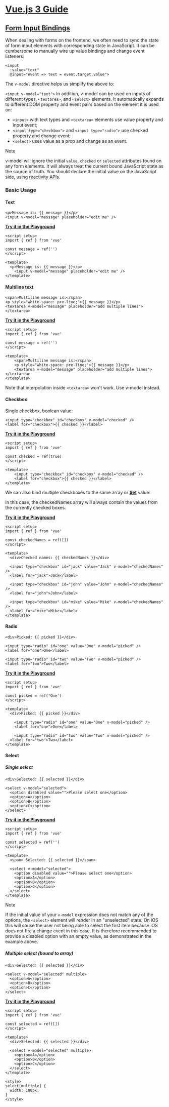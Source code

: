 # [Vue.js 3 Guide](https://vuejs.org/guide/introduction.html)

## [Form Input Bindings](https://vuejs.org/guide/essentials/forms.html)

When dealing with forms on the frontend, we often need to sync the state of form input elements with corresponding state in JavaScript. It can be cumbersome to manually wire up value bindings and change event listeners:

```
<input
  :value="text"
  @input="event => text = event.target.value">
```

The `v-model` directive helps us simplify the above to:

`<input v-model="text">`
In addition, v-model can be used on inputs of different types, `<textarea>`, and `<select>` elements. It automatically expands to different DOM property and event pairs based on the element it is used on:

-   `<input>` with text types and `<textarea>` elements use value property and input event;
-   `<input type="checkbox">` and `<input type="radio">` use checked property and change event;
-   `<select>` uses value as a prop and change as an event.

Note

v-model will ignore the initial `value`, `checked` or `selected` attributes found on any form elements. It will always treat the current bound JavaScript state as the source of truth. You should declare the initial value on the JavaScript side, using [reactivity APIs](https://vuejs.org/api/reactivity-core#reactivity-api-core).

### Basic Usage​

#### Text

```
<p>Message is: {{ message }}</p>
<input v-model="message" placeholder="edit me" />
```

[**Try it in the Playground**](https://play.vuejs.org/#eNp9kU9PwzAMxb9KlEtBGusBTlM3CdAOIPFHwDGXqvW6jDSJYmdMqvrdcdqtcJh2S957tn+WO3nv/XwfQS5kgVXQngQCRb9SVrfeBRKdCLARvdgE14qMo5myylbOIokWEMsGxDJlrrLsWtkiH9twA/4QtN6UBPwTovCrl2OBxoXouqm+74s8jVRUaOsjif1N62owSyWPESUFN6pg60wNgXWodZrPes6FRT5NkjNJyHgb3cx36Cxv1qXpSlau9dpAePOkGV9JZkhO8kpj3M/zoFGIMDvp1Raq7zP6Dg9JU/I9AELYM8jkURkaoNFef77Cgd+TyXtFw+kL5gegMzExjrGHaGvG/pcbaJ+G+2jbfOH6QGDxtFQCTcl+yCvJN3u8sPof7u38bqhTtpf9LzA7s9U=)

```
<script setup>
import { ref } from 'vue'

const message = ref('')
</script>

<template>
  <p>Message is: {{ message }}</p>
	<input v-model="message" placeholder="edit me" />
</template>
```

#### Multiline text

```
<span>Multiline message is:</span>
<p style="white-space: pre-line;">{{ message }}</p>
<textarea v-model="message" placeholder="add multiple lines"></textarea>
```

[**Try it in the Playground**](https://play.vuejs.org/#eNp9kslOwzAQhl9l5EtB6nKAU0krAeoBJBYBR1+iZJq6OLblmbRFUd6dcbrQA+px5l/0jZNW3Ycw3jSopiqjIprAQMhNmGtn6uAjQwsRl9DBMvoaBmIdaKdd4R0x1EiUVwiz5LkaDK61yyb7GimQgbEONmdME2cUcjd/aSwbaxye0oamkkpa7wpA/GNxptV2ZRhHohQ4hRBxlGJ3Ws3b9hTuumySaCXIuOM8Yg6bUe1LtNJwcGkFglHgytsSo+zzsoQ6gQSLkFpJWrPJsUH60nBgV0PFJAcvTTVek3fyVq12AFoVvg7GYnwLbORBtJpCryQtt9Zvn/sdxwaHx32xwuL7n/2admmn1XtEwrgR6JMmUBXyXl58vgrlmSi3NlbcF8QPJG+bxLi3PTSuFOwzX0/71H9x46ovWuwYHR2PSqDJ2fV+reQveLxw+h/uzfi2z2nXqe4X3O/TLA==)

```
<script setup>
import { ref } from 'vue'

const message = ref('')
</script>

<template>
	<span>Multiline message is:</span>
	<p style="white-space: pre-line;">{{ message }}</p>
	<textarea v-model="message" placeholder="add multiple lines"></textarea>
</template>
```

Note that interpolation inside `<textarea>` won't work. Use v-model instead.

#### Checkbox

Single checkbox, boolean value:

```
<input type="checkbox" id="checkbox" v-model="checked" />
<label for="checkbox">{{ checked }}</label>
```

[**Try it in the Playground**](https://play.vuejs.org/#eNp9UUFOwzAQ/MrKl4JUmgOcqrQSoB7gAAg4+pImm+Li2Ja9KUVR/s7aUQKVUG/emdnxjLYTt84tDi2KpchD6ZUjCEitW0ujGmc9QQcea+ih9raBGUtn0khTWhMIyg8sP7GCVdRckG/xUpo8G4zYggfCxumCME6UK+NaAvp2uJIibW/tUQpQ1el8uGpshXoEsWIsGyx0sUUNtfUnG+uum9L0fZ4lFS/k2RRAzAUFzl2r3WIfrOHKnTQAbGMbpzT6Z0eKe0mxhMRErtDafj0mLPabj3j67B98HzjNkh8vHgP6A0oxcVT4HdJAb96e8MjvieTCrWb1GfIVg9VtzDjI7lpTcew/upT2IR1Omd172BwJTRhLxaBR2Se9FHzM+zPVf+NeL27SnjS96H8AJxW9xA==)

```
<script setup>
import { ref } from 'vue'

const checked = ref(true)
</script>

<template>
	<input type="checkbox" id="checkbox" v-model="checked" />
	<label for="checkbox">{{ checked }}</label>
</template>
```

We can also bind multiple checkboxes to the same array or [**Set**](https://developer.mozilla.org/en-US/docs/Web/JavaScript/Reference/Global_Objects/Set) value:

In this case, the checkedNames array will always contain the values from the currently checked boxes.

[**Try it in the Playground**](https://play.vuejs.org/#eNqVUk9PwjAU/ypNL2iC7KAnMpYo4SCJaNSb9TC2BxS6tmm7iVn23X3txsDEELn19ffn/V7eq+m91qOqBDqmsc0M145YcKVOmOSFVsaRmhhYkYasjCrIAKkDJpnMlLSOZBvIdpAv0gIsmXji1cfnNZNx1HqhCxYOCi1SB1gREue8SqatjkgvHJO6/u3UNHHkaV6NCi516Yj71jBhNBCXas8o4TnW2zTb4btKRenheVfeFCoHceB3xghEbQiRLkGQlTK9Q+KVcRQAz/lHZ7WRp5278pLOQZJ45UWdC76Dk85PXXlB59Yh8cpj5zjqN0WH1Fnc8YqvR1urJJ5H7U3QWxWaCzDP2nG8AUZxfR7xWCqE+pqHP2dKGB7+Q54//rcWRxrj48WABVNhpB5zqVmDa+HZ2wL2+O5BHLQUyD4DvoJVovQZW9pDKXOMfcILaR/DkXO5frezvQNpD0P5oJ7ZBD6jePjTM6Mf496O7oKOyYY2P+kZIRk=)

```
<script setup>
import { ref } from 'vue'

const checkedNames = ref([])
</script>

<template>
  <div>Checked names: {{ checkedNames }}</div>

  <input type="checkbox" id="jack" value="Jack" v-model="checkedNames" />
  <label for="jack">Jack</label>

  <input type="checkbox" id="john" value="John" v-model="checkedNames" />
  <label for="john">John</label>

  <input type="checkbox" id="mike" value="Mike" v-model="checkedNames" />
  <label for="mike">Mike</label>
</template>
```

#### Radio

```
<div>Picked: {{ picked }}</div>

<input type="radio" id="one" value="One" v-model="picked" />
<label for="one">One</label>

<input type="radio" id="two" value="Two" v-model="picked" />
<label for="two">Two</label>
```

[**Try it in the Playground**](https://play.vuejs.org/#eNqFUr1uwjAQfhXLC61EydBOKERqK4Z2KKhl9JImF2pwbMu+BKoo796zowADopvv+7nv7uSOP1s7axvgc576wkmLzAM2NhNa1tY4ZB1zULGeVc7UbELSidBCF0Z7ZFYWeyjZIkjuJisNk3uh02RoRC2oQKityhGoYiwtZZuto2nOum70932aBCYYBKZS2wYZ/lpYCO7yUhrBmSypMBro2eaqCRTlheqhNiUoqoduBCWhE6Yq/wbFKuNGZ0aONInw/1l4CM8xazNU17Noscus6MzIcc5Kk9Md+JSjp/NVcjvbeaPp8l1oIXhhaisVuJVFSecVnG4UmMDlSpnDe8TQNTAd8eIHiv0VfOePARN87cCDa2n7E4e52wIO9PLrA470PpG0YKNIfYP8BG9UE2YcZC+NLmnsC12c9i3+H6m3G788Img/LhUGDco+6gWnP/V6Y/XzuI+zp+gTuuf9HzLx6aM=)

```
<script setup>
import { ref } from 'vue'

const picked = ref('One')
</script>

<template>
  <div>Picked: {{ picked }}</div>

	<input type="radio" id="one" value="One" v-model="picked" />
	<label for="one">One</label>

	<input type="radio" id="two" value="Two" v-model="picked" />
  <label for="two">Two</label>
</template>
```

#### Select

##### Single select

```
<div>Selected: {{ selected }}</div>

<select v-model="selected">
  <option disabled value="">Please select one</option>
  <option>A</option>
  <option>B</option>
  <option>C</option>
</select>
```

[**Try it in the Playground**](https://play.vuejs.org/#eNp9kj9vwjAQxb+K5SWtRGFoJxSQADG0Q4tKRy9pclBTx7Z8dooU5bv37PCnSIUt9+53L+9ObvnM2mETgI95jqWT1jMEH+xUaFlb4zxrmYMN69jGmZplhGZCC10ajRFVUHqo2CRCd1l2L3Q+6n3IgQoPtVWFB6oYy9EWesrWh6kxa9uzRdfRZOzHucimBmsealOBmgh+JAVPZoQY66XRrJJYfCqyaAoVgEgiVgoKhIM7MxryUU9fzk5nV/T5FX1xoVPi9AMq8tFpVT7gHulAG7kd7tBoum0bacFLU1upwL0lCxScTtD7C14oZX5ekuZdgMFRL7+g/P5H3+E+aoKvHCC4BgQ/9XzhtuD79nL9Cnv6PjXpnkERfaP5DmhUiBl7bB50RbH/cCntc3ohUm8/cLn3oPG4VAwayS7xgtOrWdxY/Rz3cfiU5oTuePcLuxffcw==)

```
<script setup>
import { ref } from 'vue'

const selected = ref('')
</script>

<template>
  <span> Selected: {{ selected }}</span>

  <select v-model="selected">
    <option disabled value="">Please select one</option>
    <option>A</option>
    <option>B</option>
    <option>C</option>
  </select>
</template>
```

Note

If the initial value of your `v-model` expression does not match any of the options, the `<select>` element will render in an "unselected" state. On iOS this will cause the user not being able to select the first item because iOS does not fire a change event in this case. It is therefore recommended to provide a disabled option with an empty value, as demonstrated in the example above.

##### Multiple select (bound to array)

```
<div>Selected: {{ selected }}</div>

<select v-model="selected" multiple>
  <option>A</option>
  <option>B</option>
  <option>C</option>
</select>
```

[**Try it in the Playground**](https://play.vuejs.org/#eNp9UstuwjAQ/BXLF1qJEqr2RAMSIA7toa1Kb5gDShYwdWzLdkKqKP/etUN4SIWbd3Zmdzzaio617hU50AGNbWK4dsSCy/WISZ5pZRypiIE1qcnaqIx0kNphkslESeupAhIHKRl60t1iec9kHDVzcAIWDjItVg6wIiROeTGaHzQDUlWnAXUdR77rRUhscFI8ZCoFMWS0JTJKslw4rkUzErlKO67kaBxHh9clPrmCTy9wdB02YBFHZ6axtO43LGsIi3b9klReuOep2w7IY7+vyxcm6xBAUNAudRZzWvNNb2eVxIiDgtFEZZoLMB9hv2UUs2jMMboSQu3fAuZMDt0WT7aQ/PyD72zpMUY/DVgwBTB67LmV2YBr2rP5O5T4PjYx2Vwg+0bzC6wSuffY0Ca5TNH2GS+4fQ2HwuXm285KB9K2n/JGPbMOfEbxeKY3vn6y+9R7DjrMk9Z/slzkDQ==)

```
<script setup>
import { ref } from 'vue'

const selected = ref([])
</script>

<template>
  <div>Selected: {{ selected }}</div>

  <select v-model="selected" multiple>
    <option>A</option>
    <option>B</option>
    <option>C</option>
  </select>
</template>

<style>
select[multiple] {
  width: 100px;
}
</style>
```
